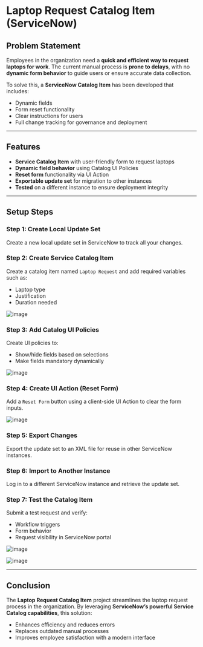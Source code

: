 # Laptop Request Catalog Item (ServiceNow)

## Problem Statement

Employees in the organization need a **quick and efficient way to request laptops for work**. The current manual process is **prone to delays**, with no **dynamic form behavior** to guide users or ensure accurate data collection.

To solve this, a **ServiceNow Catalog Item** has been developed that includes:
-  Dynamic fields
-  Form reset functionality
-  Clear instructions for users
-  Full change tracking for governance and deployment

---

##  Features

-  **Service Catalog Item** with user-friendly form to request laptops
-  **Dynamic field behavior** using Catalog UI Policies
- **Reset form** functionality via UI Action
-  **Exportable update set** for migration to other instances
-  **Tested** on a different instance to ensure deployment integrity

---

##  Setup Steps

### Step 1: Create Local Update Set
Create a new local update set in ServiceNow to track all your changes.

### Step 2: Create Service Catalog Item
Create a catalog item named `Laptop Request` and add required variables such as:
- Laptop type
- Justification
- Duration needed

![image](https://github.com/user-attachments/assets/40fb764b-d046-4363-84a9-a5464af5d875)


### Step 3: Add Catalog UI Policies
Create UI policies to:
- Show/hide fields based on selections
- Make fields mandatory dynamically

![image](https://github.com/user-attachments/assets/42da46d6-f5de-4117-8147-b961ee35fdf5)


###  Step 4: Create UI Action (Reset Form)
Add a `Reset Form` button using a client-side UI Action to clear the form inputs.

![image](https://github.com/user-attachments/assets/56c7a166-aa9f-4f8f-aae6-84ced18d3b1d)


###  Step 5: Export Changes
Export the update set to an XML file for reuse in other ServiceNow instances.

###  Step 6: Import to Another Instance
Log in to a different ServiceNow instance and retrieve the update set.

###  Step 7: Test the Catalog Item
Submit a test request and verify:
- Workflow triggers
- Form behavior
- Request visibility in ServiceNow portal

![image](https://github.com/user-attachments/assets/b0255495-0e5e-4878-8a29-0e71580c7f49)

![image](https://github.com/user-attachments/assets/e28cff0e-ac99-4674-9359-62caba3b0533)

---

##  Conclusion

The **Laptop Request Catalog Item** project streamlines the laptop request process in the organization. By leveraging **ServiceNow’s powerful Service Catalog capabilities**, this solution:
- Enhances efficiency and reduces errors
- Replaces outdated manual processes
- Improves employee satisfaction with a modern interface


